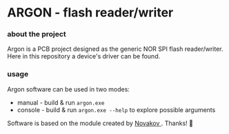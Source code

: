 # ARGON - flash reader/writer

### about the project
Argon is a PCB project designed as the generic NOR SPI flash
 reader/writer. Here in this repository a device's driver
  can be found.

### usage
Argon software can be used in two modes:
- manual - build & run `argon.exe`
- console - build & run `argon.exe --help` to explore
 possible arguments
 
 Software is based on the module created by [Novakov
 ](https://github.com/novakov). Thanks! 
🖤
